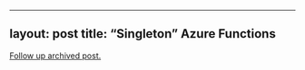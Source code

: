 
---
layout: post
title: &#8220;Singleton&#8221; Azure Functions
---
[Follow up archived post.](/alex.ciobanu.org/index030b.html)
